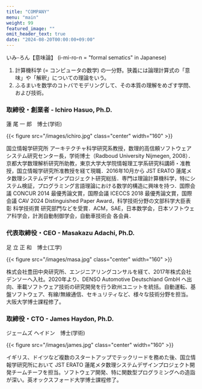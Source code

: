 ```yaml
---
title: "COMPANY"
menu: "main"
weight: 99
featured_image: ""
omit_header_text: true
date: "2024-08-20T00:00:00+09:00"
---
```



いみ-ろん【意味論】
(i-mi-ro-n = "formal sematics" in Japanese)

1. 計算機科学 (= コンピュータの数学) の一分野。狭義には論理計算式の「意味」や「解釈」についての理論をいう。
2. ふるまいを数学のコトバでモデリングして、その本質の理解をめざす学問、および技術。


### 取締役・創業者 - Ichiro Hasuo, Ph.D.

蓮 尾 一 郎　博士(学術)

{{< figure src="/images/ichiro.jpg" class="center" width="160" >}}

国立情報学研究所 アーキテクチャ科学研究系教授，数理的高信頼ソフトウェアシステム研究センター長，学術博士（Radboud University Nijmegen, 2008）．京都大学数理解析研究所助教，東京大学大学院情報理工学系研究科講師・准教授，国立情報学研究所准教授を経て現職．2016年10月から JST ERATO 蓮尾メタ数理システムデザインプロジェクト研究総括．専門は理論計算機科学，特にシステム検証，プログラミング言語理論における数学的構造に興味を持つ．国際会議 CONCUR 2014 最優秀論文賞，国際会議 ICECCS 2018 最優秀論文賞，国際会議 CAV 2024 Distinguished Paper Award，科学技術分野の文部科学大臣表彰 科学技術賞 研究部門などを受賞．ACM，SAE，日本数学会，日本ソフトウェア科学会，計測自動制御学会，自動車技術会 各会員．

### 代表取締役・CEO - Masakazu Adachi, Ph.D.
足 立 正 和　博士(工学)

{{< figure src="/images/masa.jpg" class="center" width="160" >}}

株式会社豊田中央研究所、エンジニアリングコンサルを経て、2017年株式会社デンソーへ入社。2020年より、DENSO Automotive Deutschland GmbH へ出向、車載ソフトウェア技術の研究開発を行う欧州ユニットを統括。自動運転、基盤ソフトウェア、有線/無線通信、セキュリティなど、様々な技術分野を担当。大阪大学博士課程修了。

### 取締役・CTO - James Haydon, Ph.D.
ジェームズ ヘイドン　博士(学術)

{{< figure src="/images/james.jpg" class="center" width="160" >}}

イギリス、ドイツなど複数のスタートアップでテックリードを務めた後、国立情報学研究所において JST ERATO 蓮尾メタ数理システムデザインプロジェクト開発チームチーフを担当。ソフトウェア開発、特に関数型プログラミングへの造詣が深い。英オックスフォード大学博士課程修了。
